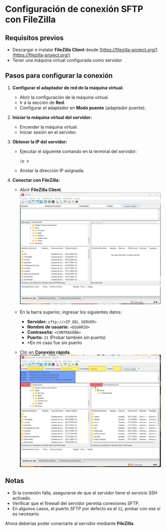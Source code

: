 # Configuración de conexión SFTP con FileZilla

## Requisitos previos
- Descargar e instalar **FileZilla Client** desde [https://filezilla-project.org/](https://filezilla-project.org/)
- Tener una máquina virtual configurada como servidor

## Pasos para configurar la conexión

1. **Configurar el adaptador de red de la máquina virtual:**
   - Abrir la configuración de la máquina virtual.
   - Ir a la sección de **Red**.
   - Configurar el adaptador en **Modo puente** (adaptador puente).

2. **Iniciar la máquina virtual del servidor:**
   - Encender la máquina virtual.
   - Iniciar sesión en el servidor.

3. **Obtener la IP del servidor:**
   - Ejecutar el siguiente comando en la terminal del servidor:
     ```bash
     ip a
     ```
   - Anotar la dirección IP asignada.

4. **Conectar con FileZilla:**
   - Abrir **FileZilla Client**.
     ![Visual](Filezilla_1.png)
     
   - En la barra superior, ingresar los siguientes datos:
     - **Servidor:** `sftp://<IP_DEL_SERVER>`
     - **Nombre de usuario:** `<USUARIO>`
     - **Contraseña:** `<CONTRASEÑA>`
     - **Puerto:** `21` (Probar también sin puerto)
     - *En mi caso fue sin puerto
   - Clic en **Conexión rápida**.
     ![Visual](Filezilla_2.png)

## Notas
- Si la conexión falla, asegurarse de que el servidor tiene el servicio SSH activado.
- Verificar que el firewall del servidor permita conexiones SFTP.
- En algunos casos, el puerto SFTP por defecto es el `22`, probar con ese si es necesario.

Ahora deberías poder conectarte al servidor mediante **FileZilla**.

